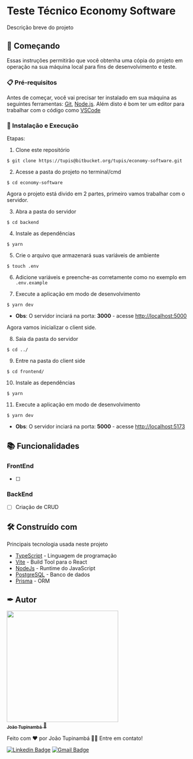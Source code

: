 # Teste Técnico Economy Software

Descrição breve do projeto

## 🚀 Começando

Essas instruções permitirão que você obtenha uma cópia do projeto em operação na sua máquina local para fins de desenvolvimento e teste.

### 📋 Pré-requisitos

Antes de começar, você vai precisar ter instalado em sua máquina as seguintes ferramentas:
[Git](https://git-scm.com), [Node.js](https://nodejs.org/en/).
Além disto é bom ter um editor para trabalhar com o código como [VSCode](https://code.visualstudio.com/)

### 🔧 Instalação e Execução

Etapas:

1. Clone este repositório

```
$ git clone https://tupis@bitbucket.org/tupis/economy-software.git
```

2. Acesse a pasta do projeto no terminal/cmd

```
$ cd economy-software
```

Agora o projeto está divido em 2 partes, primeiro vamos trabalhar com o servidor.

3. Abra a pasta do servidor

```
$ cd backend
```

4. Instale as dependências

```
$ yarn
```

5. Crie o arquivo que armazenará suas variáveis de ambiente

```
$ touch .env
```

6. Adicione variáveis e preenche-as corretamente como no exemplo em `.env.example`

7. Execute a aplicação em modo de desenvolvimento

```
$ yarn dev
```

- **Obs**: O servidor inciará na porta: **3000** - acesse <http://localhost:5000>

Agora vamos inicializar o client side.

8. Saia da pasta do servidor

```
$ cd ../
```

9. Entre na pasta do client side

```
$ cd frontend/
```

10. Instale as dependências

```
$ yarn
```

11. Execute a aplicação em modo de desenvolvimento

```
$ yarn dev
```

- **Obs**: O servidor inciará na porta: **5000** - acesse <http://localhost:5173>

## 📚 Funcionalidades

### FrontEnd

- [ ]

### BackEnd

- [ ] Criação de CRUD

## 🛠️ Construído com

Principais tecnologia usada neste projeto

- [TypeScript](https://www.typescriptlang.org/docs/) - Linguagem de programação
- [Vite](https://vitejs.dev/guide/) - Build Tool para o React
- [NodeJs](https://nodejs.org/en/docs/) - Runtime do JavaScript
- [PostgreSQL](https://www.postgresql.org/docs/current/) - Banco de dados
- [Prisma](https://www.prisma.io/docs/getting-started) - ORM

## ✒ Autor

<a href="https://github.com/tupis">
  <img src="https://user-images.githubusercontent.com/95971013/183971745-f895f523-b707-4811-ba0e-d81409ca2205.jpg" width="300px;" alt=""/>
 <br />
 <sub><b>João Tupinambá</b></sub>
</a> 
<a href="https://github.com/tupis" title="Github">🚀</a>

Feito com ❤️ por João Tupinambá 👋🏽 Entre em contato!

[![Linkedin Badge](https://img.shields.io/badge/-Tupi-blue?style=flat-square&logo=Linkedin&logoColor=white&link=https://www.linkedin.com/in/joaotupinamba)](https://www.linkedin.com/in/joaotupinamba/)
[![Gmail Badge](https://img.shields.io/badge/-joaoh.tupinamba@gmail.com-c14438?style=flat-square&logo=Gmail&logoColor=white&link=mailto:tgmarinho@gmail.com)](mailto:joaoh.tupinamba@gmail.com)
